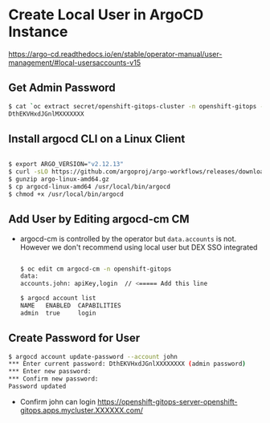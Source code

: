 # Create Local User in ArgoCD Instance

<https://argo-cd.readthedocs.io/en/stable/operator-manual/user-management/#local-usersaccounts-v15>

## Get Admin Password

~~~bash
$ cat `oc extract secret/openshift-gitops-cluster -n openshift-gitops --confirm`
DthEKVHxdJGnlMXXXXXXX
~~~

## Install argocd CLI on a Linux Client

~~~bash

$ export ARGO_VERSION="v2.12.13"
$ curl -sLO https://github.com/argoproj/argo-workflows/releases/download/${ARGO_VERSION}/argo-linux-amd64.gz
$ gunzip argo-linux-amd64.gz
$ cp argocd-linux-amd64 /usr/local/bin/argocd
$ chmod +x /usr/local/bin/argocd

~~~

## Add User by Editing argocd-cm CM

* argocd-cm is controlled by the operator but `data.accounts` is not. However we don't recommend using local user but DEX SSO integrated

    ~~~bash

    $ oc edit cm argocd-cm -n openshift-gitops
    data:
    accounts.john: apiKey,login  // <===== Add this line

    $ argocd account list
    NAME   ENABLED  CAPABILITIES
    admin  true     login
    ~~~

## Create Password for User

~~~bash
$ argocd account update-password --account john
*** Enter current password: DthEKVHxdJGnlXXXXXXXX (admin password)
*** Enter new password:
*** Confirm new password:
Password updated
~~~

* Confirm john can login <https://openshift-gitops-server-openshift-gitops.apps.mycluster.XXXXXX.com/>
